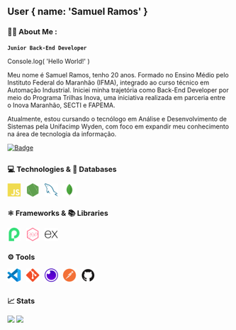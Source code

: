 ## User { name: 'Samuel Ramos' }

### 👨‍💻 About Me :

**`Junior Back-End Developer`**

Console.log( 'Hello World!' )

Meu nome é Samuel Ramos, tenho 20 anos. Formado no Ensino Médio pelo Instituto Federal do Maranhão (IFMA), integrado ao curso técnico em Automação Industrial. Iniciei minha trajetória como Back-End Developer por meio do Programa Trilhas Inova, uma iniciativa realizada em parceria entre o Inova Maranhão, SECTI e FAPEMA.

Atualmente, estou cursando o tecnólogo em Análise e Desenvolvimento de Sistemas pela Unifacimp Wyden, com foco em expandir meu conhecimento na área de tecnologia da informação.

[![Badge](https://img.shields.io/badge/LinkedIn-0A66C2?style=for-the-badge&logo=linkedin&logoColor=white&labelColor=0A66C2)](https://www.linkedin.com/in/samrms/) 

##

### 💻 Technologies & 🎲 Databases

<p>
  <img height="30" src="https://raw.githubusercontent.com/devicons/devicon/refs/heads/master/icons/javascript/javascript-plain.svg" /> &nbsp
  <img height="30" src="https://raw.githubusercontent.com/devicons/devicon/refs/heads/master/icons/nodejs/nodejs-plain.svg" /> &nbsp
  <!-- <img height="30" src="https://raw.githubusercontent.com/devicons/devicon/refs/heads/master/icons/python/python-plain.svg" /> &nbsp -->
  <img height="30" src="https://raw.githubusercontent.com/devicons/devicon/refs/heads/master/icons/mysql/mysql-original.svg" /> &nbsp
  <img height="30" src="https://raw.githubusercontent.com/devicons/devicon/refs/heads/master/icons/mongodb/mongodb-original.svg" />
  <!-- <img height="30" src="https://raw.githubusercontent.com/devicons/devicon/refs/heads/master/icons/html5/html5-plain.svg" /> &nbsp
  <img height="30" src="https://raw.githubusercontent.com/devicons/devicon/refs/heads/master/icons/css3/css3-plain.svg" /> &nbsp -->
  <!-- <img height="30" src="https://raw.githubusercontent.com/devicons/devicon/refs/heads/master/icons/c/c-line.svg" /> &nbsp -->
</p>
<!-- <p>
  <img height="30" src="https://raw.githubusercontent.com/devicons/devicon/refs/heads/master/icons/mysql/mysql-original.svg" /> &nbsp
  <img height="30" src="https://raw.githubusercontent.com/devicons/devicon/refs/heads/master/icons/mongodb/mongodb-original.svg" /> &nbsp
  <img height="30" src="https://raw.githubusercontent.com/devicons/devicon/refs/heads/master/icons/postgresql/postgresql-plain.svg" /> &nbsp
</p> -->

### ⚛️ Frameworks & 📚 Libraries

<p>
  <img height="30" src="https://raw.githubusercontent.com/devicons/devicon/refs/heads/master/icons/passport/passport-plain.svg" /> &nbsp
  <img height="30" src="https://raw.githubusercontent.com/devicons/devicon/refs/heads/master/icons/chartjs/chartjs-plain.svg" /> &nbsp
  <img height="30" src="https://raw.githubusercontent.com/devicons/devicon/refs/heads/master/icons/express/express-original.svg" /> &nbsp
</p>

### ⚙️ Tools

<p>
  <img height="30" src="https://raw.githubusercontent.com/devicons/devicon/refs/heads/master/icons/vscode/vscode-original.svg" /> &nbsp
  <img height="30" src="https://raw.githubusercontent.com/devicons/devicon/refs/heads/master/icons/git/git-plain.svg" /> &nbsp
  <img height="30" src="https://raw.githubusercontent.com/devicons/devicon/refs/heads/master/icons/insomnia/insomnia-original.svg" /> &nbsp
  <img height="30" src="https://raw.githubusercontent.com/devicons/devicon/refs/heads/master/icons/postman/postman-plain.svg" /> &nbsp
  <img height="30" src="https://raw.githubusercontent.com/devicons/devicon/refs/heads/master/icons/github/github-original.svg" /> &nbsp
</p>

##

### 📈 Stats 

<p>
  <a href="https://github.com/samleurn"></a>
  <img height="180" src="https://github-readme-stats.vercel.app/api?username=samleurn&theme=midnight-purple&show_icons=true&hide_border=true&count_private=true" />
  <img height="180" src="https://github-readme-stats.vercel.app/api/top-langs/?username=samleurn&theme=midnight-purple&show_icons=true&hide_border=true&layout=compact" />
</p>

